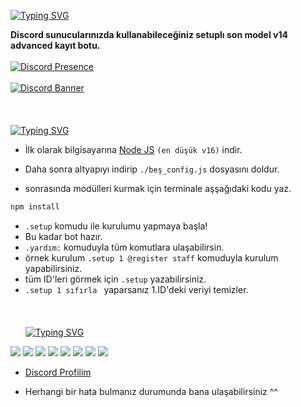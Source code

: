 [![Typing SVG](https://readme-typing-svg.herokuapp.com?font=Delicious+Handrawn&size=60&pause=1000&color=00F743&repeat=false&width=800&height=100&lines=Discord+Advanced+Register+Bot+%23By+Be%C5%9F)](https://git.io/typing-svg)

**Discord sunucularınızda kullanabileceğiniz setuplı son model v14 advanced kayıt botu.**
<br> </br>
[![Discord Presence](https://lanyard-profile-readme.vercel.app/api/928259219038302258?theme=light&hideDiscrim=false&hideBadges=false&bg=376074&borderRadius=30px&idleMessage=İletişim%20İçin%20Tıkla)](https://discord.com/users/928259219038302258)
<br> </br>
[![Discord Banner](https://cdn.discordapp.com/attachments/950167988127006821/1090467302719369246/2023-03-29_05-44-23_2.png)](https://discord.gg/luppux)
<br> </br>
<br> </br>
[![Typing SVG](https://readme-typing-svg.herokuapp.com?font=Delicious+Handrawn&size=30&pause=1000&color=F70909&repeat=false&width=435&lines=%E2%9D%93+Kurulum+)](https://git.io/typing-svg)

- İlk olarak bilgisayarına [Node JS](https://nodejs.org/en/) `(en düşük v16)` indir.

- Daha sonra altyapıyı indirip `./beş_config.js` dosyasını doldur.
- sonrasında modülleri kurmak için terminale aşşağıdaki kodu yaz.

```diff
npm install
```
- `.setup` komudu ile kurulumu yapmaya başla!
- Bu kadar bot hazır.
- `.yardım:` komuduyla tüm komutlara ulaşabilirsin.
- örnek kurulum `.setup 1 @register staff` komuduyla kurulum yapabilirsiniz.
- tüm ID'leri görmek için `.setup` yazabilirsiniz.
- `.setup 1 sıfırla ` yaparsanız 1.ID'deki veriyi temizler.
<br> </br>
<br> </br>
[![Typing SVG](https://readme-typing-svg.herokuapp.com?font=Delicious+Handrawn&size=30&pause=1000&color=F700E5&repeat=false&width=435&lines=%F0%9F%96%BC%EF%B8%8F+G%C3%B6rseller)](https://git.io/typing-svg)

<img  src="https://cdn.discordapp.com/attachments/950167988127006821/1090923072644722739/2023-03-30_11-49-54.png">
<img  src="https://cdn.discordapp.com/attachments/950167988127006821/1090923072153989140/2023-03-30_11-50-50.png">
<img  src="https://cdn.discordapp.com/attachments/950167988127006821/1090923070660808704/2023-03-30_11-52-39.png">
<img  src="https://cdn.discordapp.com/attachments/950167988127006821/1090923072430800956/2023-03-30_11-50-09.png">
<img  src="https://cdn.discordapp.com/attachments/950167988127006821/1090923070388187137/2023-03-30_11-53-32.png">
<img  src="https://cdn.discordapp.com/attachments/950167988127006821/1090923070899879946/2023-03-30_11-51-59.png">
<img  src="https://cdn.discordapp.com/attachments/950167988127006821/1090921905428631632/2023-03-30_11-51-45.png">
<img  src="https://cdn.discordapp.com/attachments/950167988127006821/1090921905642553384/2023-03-30_11-51-22.png">

  


- [Discord Profilim](https://discord.com/users/928259219038302258)

- Herhangi bir hata bulmanız durumunda bana ulaşabilirsiniz ^^
